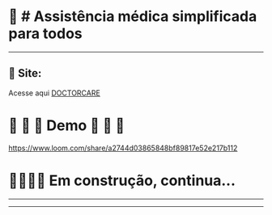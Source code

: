 

#  🍿   # Assistência médica simplificada para todos


***



## 🎯 Site:
Acesse aqui [DOCTORCARE](https://doctorcare-eight.vercel.app/#)   


# 🍿  🍿  🍿 Demo  🍿  🍿  🍿


https://www.loom.com/share/a2744d03865848bf89817e52e217b112





# 🚧👷🏻‍♀️ Em construção, continua...   
***


***
